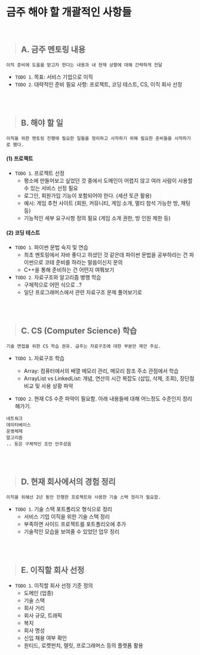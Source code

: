 # 금주 해야 할 개괄적인 사항들

<br>

> ## A. 금주 멘토링 내용
```
이직 준비에 도움을 받고자 한다는 내용과 내 현재 상황에 대해 간략하게 전달
``` 

- `TODO 1`. 목표: 서비스 기업으로 이직
- `TODO 2`. 대략적인 준비 필요 사항: 프로젝트, 코딩 테스트, CS, 이직 회사 선정



<br>
<br>




> ## B. 해야 할 일
```
이직을 위한 멘토링 진행에 필요한 일들을 정리하고 시작하기 위해 필요한 준비들을 시작하기로 했다.
```

#### (1) 프로젝트
- `TODO 1`. 프로젝트 선정
  - 평소에 만들어보고 싶었던 것 중에서 도메인이 어렵지 않고 여러 사람이 사용할 수 있는 서비스 선정 필요
  - 로그인, 회원가입 기능이 포함되어야 한다. (세션 토큰 활용)
  - 예시: 게임 추천 사이트 (회원, 커뮤니티, 게임 소개, 멀티 참석 가능한 방, 채팅 등)
  - 기능적인 세부 요구사항 정의 필요 (게임 소개 권한, 방 인원 제한 등)


#### (2) 코딩 테스트
- `TODO 1`. 파이썬 문법 숙지 및 연습
  - 최초 멘토링에서 자바 좋다고 하셨던 것 같은데 파이썬 문법을 공부하라는 건 파이썬으로 코테 준비를 하라는 말씀이신지 문의
  - C++을 통해 준비하는 건 어떤지 여쭤보기
- `TODO 2`. 자료구조와 알고리즘 병행 학습
  - 구체적으로 어떤 식으로 ..?
  - 일단 프로그래머스에서 관련 자료구조 문제 풀어보기로


<br>
<br>



> ## C. CS (Computer Science) 학습
```
기술 면접을 위한 CS 학습 권유. 금주는 자료구조에 대한 부분만 제안 주심.
```

- `TODO 1`. 자료구조 학습
  - Array: 컴퓨터에서의 배열 메모리 관리, 메모리 참조 주소 관점에서 학습
  - ArrayList vs LinkedList: 개념, 연산의 시간 복잡도 (삽입, 삭제, 조회), 장단점 비교 및 사용 상황 파악

- `TODO 2`. 현재 CS 수준 파악이 필요함. 아래 내용들에 대해 어느정도 수준인지 정리해가기.

```
네트워크
데이터베이스
운영체제
알고리즘
.. 등은 구체적인 조언 안주셨음
```


<br>
<br>






> ## D. 현재 회사에서의 경험 정리
```
이직을 위해선 2년 동안 진행한 프로젝트와 사용한 기술 스택 정리가 필요함.
```
- `TODO 1`. 기술 스택 포트폴리오 형식으로 정리
  - 서비스 기업 이직을 위한 기술 스택 정리
  - 부족하면 사이드 프로젝트를 포트폴리오에 추가
  - 기술적인 모습을 보여줄 수 있었던 업무 정리



<br>
<br>




> ## E. 이직할 회사 선정

- `TODO 1`. 이직할 회사 선정 기준 정의
  - 도메인 (업종)
  - 기술 스택
  - 회사 거리
  - 회사 규모, 트래픽
  - 복지
  - 회사 명성
  - 신입 채용 여부 확인
  - 원티드, 로켓펀치, 렐릿, 프로그래머스 등의 플랫폼 활용

